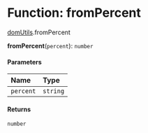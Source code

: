 # Function: fromPercent

[domUtils](/auto-docs/editor/modules/domUtils.md).fromPercent

**fromPercent**(`percent`): `number`

#### Parameters

| Name | Type |
| :------ | :------ |
| `percent` | `string` |

#### Returns

`number`

